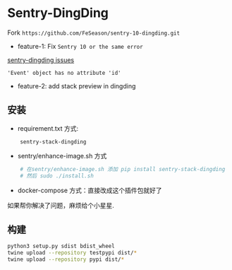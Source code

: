# Sentry-DingDing

Fork `https://github.com/FeSeason/sentry-10-dingding.git`

* feature-1:
Fix  `Sentry 10 or the same error`

[sentry-dingding issues](https://github.com/anshengme/sentry-dingding/issues/22)

```
'Event' object has no attribute 'id' 
```

* feature-2:
add stack preview in dingding

## 安装
* requirement.txt 方式:
```
    sentry-stack-dingding
```

* sentry/enhance-image.sh 方式
```sh
    # 在sentry/enhance-image.sh 添加 pip install sentry-stack-dingding
    # 然后 sudo ./install.sh
```

* docker-compose 方式：直接改成这个插件包就好了

如果帮你解决了问题，麻烦给个小星星.

## 构建
```sh
python3 setup.py sdist bdist_wheel
twine upload --repository testpypi dist/*
twine upload --repository pypi dist/*
```

